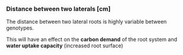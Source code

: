 

### Distance between two laterals [cm]

The distance between two lateral roots is highly variable between genotypes. 

This will have an effect on the **carbon demand** of the root system and **water uptake capacity** (increased root surface)


